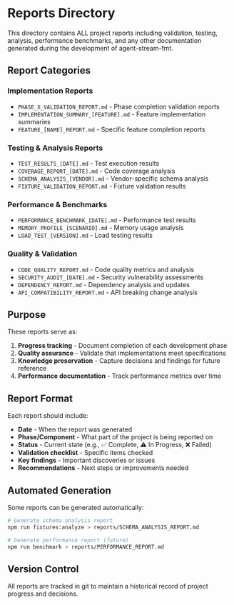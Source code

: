 # Reports Directory

This directory contains ALL project reports including validation, testing, analysis, performance benchmarks, and any other documentation generated during the development of agent-stream-fmt.

## Report Categories

### Implementation Reports
- `PHASE_X_VALIDATION_REPORT.md` - Phase completion validation reports
- `IMPLEMENTATION_SUMMARY_[FEATURE].md` - Feature implementation summaries
- `FEATURE_[NAME]_REPORT.md` - Specific feature completion reports

### Testing & Analysis Reports
- `TEST_RESULTS_[DATE].md` - Test execution results
- `COVERAGE_REPORT_[DATE].md` - Code coverage analysis
- `SCHEMA_ANALYSIS_[VENDOR].md` - Vendor-specific schema analysis
- `FIXTURE_VALIDATION_REPORT.md` - Fixture validation results

### Performance & Benchmarks
- `PERFORMANCE_BENCHMARK_[DATE].md` - Performance test results
- `MEMORY_PROFILE_[SCENARIO].md` - Memory usage analysis
- `LOAD_TEST_[VERSION].md` - Load testing results

### Quality & Validation
- `CODE_QUALITY_REPORT.md` - Code quality metrics and analysis
- `SECURITY_AUDIT_[DATE].md` - Security vulnerability assessments
- `DEPENDENCY_REPORT.md` - Dependency analysis and updates
- `API_COMPATIBILITY_REPORT.md` - API breaking change analysis

## Purpose

These reports serve as:
1. **Progress tracking** - Document completion of each development phase
2. **Quality assurance** - Validate that implementations meet specifications
3. **Knowledge preservation** - Capture decisions and findings for future reference
4. **Performance documentation** - Track performance metrics over time

## Report Format

Each report should include:
- **Date** - When the report was generated
- **Phase/Component** - What part of the project is being reported on
- **Status** - Current state (e.g., ✅ Complete, ⚠️ In Progress, ❌ Failed)
- **Validation checklist** - Specific items checked
- **Key findings** - Important discoveries or issues
- **Recommendations** - Next steps or improvements needed

## Automated Generation

Some reports can be generated automatically:
```bash
# Generate schema analysis report
npm run fixtures:analyze > reports/SCHEMA_ANALYSIS_REPORT.md

# Generate performance report (future)
npm run benchmark > reports/PERFORMANCE_REPORT.md
```

## Version Control

All reports are tracked in git to maintain a historical record of project progress and decisions.